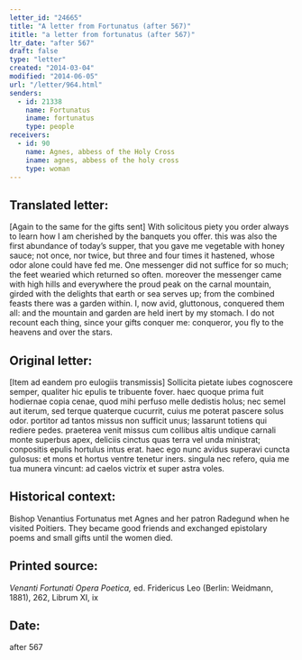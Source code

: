 ```yaml
---
letter_id: "24665"
title: "A letter from Fortunatus (after 567)"
ititle: "a letter from fortunatus (after 567)"
ltr_date: "after 567"
draft: false
type: "letter"
created: "2014-03-04"
modified: "2014-06-05"
url: "/letter/964.html"
senders:
  - id: 21338
    name: Fortunatus
    iname: fortunatus
    type: people
receivers:
  - id: 90
    name: Agnes, abbess of the Holy Cross
    iname: agnes, abbess of the holy cross
    type: woman
---
```

<h2> Translated letter:</h2>[Again to the same for the gifts sent]
With solicitous piety you order always to learn
how I am cherished by the banquets you offer.
this was also the first abundance of today’s supper,
that you gave me vegetable with honey sauce;
not once, nor twice, but three and four times it hastened,
whose odor alone could have fed me.
One messenger did not suffice for so much;
the feet wearied which returned so often.
moreover the messenger came with high hills
and everywhere the proud peak on the carnal mountain,
girded with the delights that earth or sea serves up;
from the combined feasts there was a garden within.
I, now avid, gluttonous, conquered them all:
and the mountain and garden are held inert by my stomach.
I do not recount each thing, since your gifts conquer me:
conqueror, you fly to the heavens and over the stars.
<h2 class="mt-4"> Original letter:</h2>[Item ad eandem pro eulogiis transmissis]
Sollicita pietate iubes cognoscere semper,
qualiter hic epulis te tribuente fover.
haec quoque prima fuit hodiernae copia cenae,
quod mihi perfuso melle dedistis holus;
nec semel aut iterum, sed terque quaterque cucurrit,
cuius me poterat pascere solus odor.
portitor ad tantos missus non sufficit unus;
lassarunt totiens qui rediere pedes.
praeterea venit missus cum collibus altis
undique carnali monte superbus apex,
deliciis cinctus quas terra vel unda ministrat;
conpositis epulis hortulus intus erat.
haec ego nunc avidus superavi cuncta gulosus:
et mons et hortus ventre tenetur iners.
singula nec refero, quia me tua munera vincunt:
ad caelos victrix et super astra voles.
<h2 class="mt-4"> Historical context:</h2>Bishop Venantius Fortunatus met Agnes and her patron Radegund when he visited Poitiers. They became good friends and exchanged epistolary poems and small gifts until the women died.
<h2 class="mt-4"> Printed source:</h2><p><em>Venanti Fortunati Opera Poetica,</em> ed. Fridericus Leo (Berlin: Weidmann, 1881), 262, Librum XI, ix</p><h2 class="mt-4"> Date:</h2>after 567